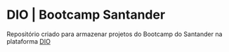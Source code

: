 # DIO | Bootcamp Santander

Repositório criado para armazenar projetos do Bootcamp do Santander na plataforma [DIO](https://www.dio.me/)

